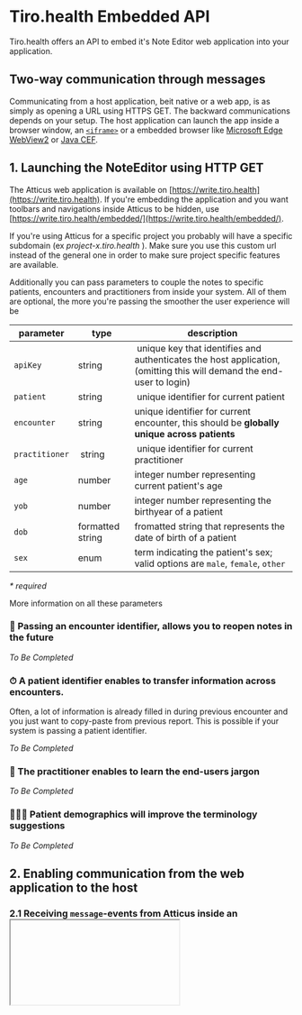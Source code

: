 # Tiro.health Embedded API

Tiro.health offers an API to embed it's Note Editor web application into your application.

## Two-way communication through messages
Communicating from a host application, beit native or a web app, is as simply as opening a URL using HTTPS GET. The backward communications depends on your setup. The host application can launch the app inside a browser window, an [`<iframe>`](https://developer.mozilla.org/en-US/docs/Web/HTML/Element/iframe) or a embedded browser like [Microsoft Edge WebView2](https://docs.microsoft.com/en-us/microsoft-edge/webview2/) or [Java CEF](https://bitbucket.org/chromiumembedded/java-cef/).

## 1. Launching the NoteEditor using HTTP GET

The Atticus web application is available on [https://write.tiro.health](https://write.tiro.health).
If you're embedding the application and you want toolbars and navigations inside Atticus to be hidden, use [https://write.tiro.health/embedded/](https://write.tiro.health/embedded/).

If you're using Atticus for a specific project you probably will have a specific subdomain (ex *project-x.tiro.health* ). Make sure you use this custom url instead of the general one in order to make sure project specific features are available.

Additionally you can pass parameters to couple the notes to specific patients, encounters and practitioners from inside your system.
All of them are optional, the more you're passing the smoother the user experience will be

| parameter | type | description |
|----------|----------------|-------------|
| `apiKey` | string | unique key that identifies and authenticates the host application, (omitting this will demand the end-user to login) |
| `patient` | string | unique identifier for current patient |
| `encounter` | string | unique identifier for current encounter, this should be **globally unique across patients** |
| `practitioner` | string | unique identifier for current practitioner | 
| `age` | number | integer number representing current patient's age |
| `yob` | number | integer number representing the birthyear of a patient |
| `dob` | formatted string | fromatted string that represents the date of birth of a patient |
| `sex` | enum | term indicating the patient's sex; valid options are `male`, `female`, `other` |
 <i> \* required </i>

More information on all these parameters
### 💾  Passing an encounter identifier, allows you to reopen notes in the future
*To Be Completed*

### ⏱ A patient identifier enables to transfer information across encounters.
Often, a lot of information is already filled in during previous encounter and you just want to copy-paste from previous report. This is possible if your system is passing a patient identifier. 

*To Be Completed*

### 📄 The practitioner enables to learn the end-users jargon
*To Be Completed*

### 👨‍👦‍👦 Patient demographics will improve the terminology suggestions
*To Be Completed*

## 2. Enabling communication from the web application to the host

### 2.1 Receiving `message`-events from Atticus inside an <iframe />

### 2.2 Using messages in a native .NET application using a Microsoft Edge WebView2 component
The Microsoft Edge WebView2 component is a super performant browser component. It let's you open the Note Editor web application but also enables you to exposes callbacks for backawards communication form the web app to the host. By buidling a simple class that contains a *setter* method, you enable the Note Editor to write back information to your host application in a secure manner! We will refer to this class as the **bridge**. 

Let's look at an example implementation of such `Bridge` in C#:
```C#
[ClassInterface(ClassInterfaceType.AutoDual)]
[ComVisible(true)]
public class Bridge
{
    /*
        standard constructor 
    */
    
    // this function will be called by the NoteEditor to send back it's content in a FHIR/JSON format
    public void setFhirDocument(string fhirJsonDocument)
    {   
        // this parser is used to convert and validate the received JSON
        var parser = new FhirJsonParser(new ParserSettings
        {
            AcceptUnknownMembers = true,
            AllowUnrecognizedEnums = true
        });

        try
        {   
            // this is a FHIR Bundle
            this._response = parser.Parse<Bundle>(fhirJsonDocument); 

            // the first resource is a Composition containing a plain-text version of each section
            var composition =(Composition)this._response.Entry.First().Resource;

            foreach(var section in composition.Section){
                /**
                    Here you can process the section;
                    section.Code contains codes to differentiate different sections
                    section.Title contais the title of each section
                    section.Text contains the content of each section

                */

                // replace the URI with the system URI you need.
                var code = section.Code.Coding.Find((c) => c.System == "http://tce.tiro.health/fhir/DocumentSections").Code; 
                Console.WriteLine(code);
                Console.WriteLine(section.Title);
                Console.WriteLine(section.Text.Div);
            }

        }
        catch (FormatException fe)
        {
            Console.WriteLine(fe.ToString());
        }
    }
}

// inside your form you have to initialize the Bridge
public partial class Form1 : Form
{
    public Form1()
    {
        InitializeComponent();
        InitializeAsync();
    }

    async void InitializeAsync()
    {
        await webView21.EnsureCoreWebView2Async(null);
        // notice the first parameter 'bridge'; this is the name by which the Tiro.health note editor will have access to the class instances
        webView21.CoreWebView2.AddHostObjectToScript("bridge", new Bridge(this));
    }

```
In the `setFhirDocument` callback, the content of the note editor is parsed, validated (based on FHIR) and then set to the `this._response` variable. This variable `this._response` is a FHIR bundle. Its first entry contains a Composition resource. This is an object that contains the titles and text of each section.
For more info [check the site of Firely](https://docs.fire.ly/projects/Firely-NET-SDK/model/bundles.html#looking-at-the-content)

### 
```mermaid
sequenceDiagram;
    participant WebView2
    participant NoteEditor

    WebView2 ->> NoteEditor: HTTP GET write.tiro.health/embedded
    par
        NoteEditor -->> WebView2 : async callback Bridge.setFhirDocument
        %% WebView2 -->> NoteEditor : Bridge.getFhirDocument 
    end


```

